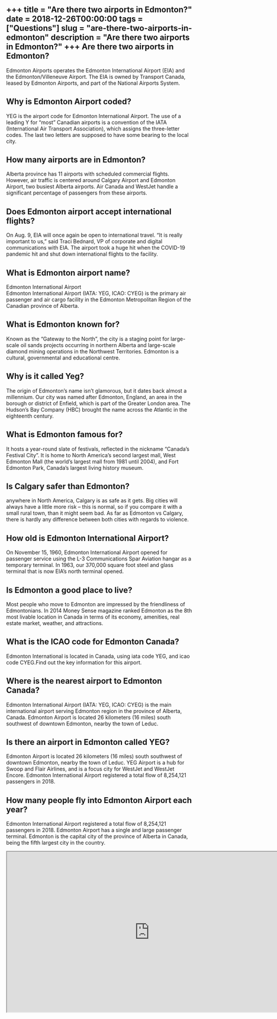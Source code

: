 +++
title = "Are there two airports in Edmonton?"
date = 2018-12-26T00:00:00
tags = ["Questions"]
slug = "are-there-two-airports-in-edmonton"
description = "Are there two airports in Edmonton?"
+++
Are there two airports in Edmonton?
-----------------------------------

Edmonton Airports operates the Edmonton International Airport (EIA) and the Edmonton/Villeneuve Airport. The EIA is owned by Transport Canada, leased by Edmonton Airports, and part of the National Airports System.

Why is Edmonton Airport coded?
------------------------------

YEG is the airport code for Edmonton International Airport. The use of a leading Y for “most” Canadian airports is a convention of the IATA (International Air Transport Association), which assigns the three-letter codes. The last two letters are supposed to have some bearing to the local city.

How many airports are in Edmonton?
----------------------------------

Alberta province has 11 airports with scheduled commercial flights. However, air traffic is centered around Calgary Airport and Edmonton Airport, two busiest Alberta airports. Air Canada and WestJet handle a significant percentage of passengers from these airports.

Does Edmonton airport accept international flights?
---------------------------------------------------

On Aug. 9, EIA will once again be open to international travel. “It is really important to us,” said Traci Bednard, VP of corporate and digital communications with EIA. The airport took a huge hit when the COVID-19 pandemic hit and shut down international flights to the facility.

What is Edmonton airport name?
------------------------------

Edmonton International Airport  
Edmonton International Airport (IATA: YEG, ICAO: CYEG) is the primary air passenger and air cargo facility in the Edmonton Metropolitan Region of the Canadian province of Alberta.

What is Edmonton known for?
---------------------------

Known as the “Gateway to the North”, the city is a staging point for large-scale oil sands projects occurring in northern Alberta and large-scale diamond mining operations in the Northwest Territories. Edmonton is a cultural, governmental and educational centre.

Why is it called Yeg?
---------------------

The origin of Edmonton’s name isn’t glamorous, but it dates back almost a millennium. Our city was named after Edmonton, England, an area in the borough or district of Enfield, which is part of the Greater London area. The Hudson’s Bay Company (HBC) brought the name across the Atlantic in the eighteenth century.

What is Edmonton famous for?
----------------------------

It hosts a year-round slate of festivals, reflected in the nickname “Canada’s Festival City”. It is home to North America’s second largest mall, West Edmonton Mall (the world’s largest mall from 1981 until 2004), and Fort Edmonton Park, Canada’s largest living history museum.

Is Calgary safer than Edmonton?
-------------------------------

anywhere in North America, Calgary is as safe as it gets. Big cities will always have a little more risk – this is normal, so if you compare it with a small rural town, than it might seem bad. As far as Edmonton vs Calgary, there is hardly any difference between both cities with regards to violence.

How old is Edmonton International Airport?
------------------------------------------

On November 15, 1960, Edmonton International Airport opened for passenger service using the L-3 Communications Spar Aviation hangar as a temporary terminal. In 1963, our 370,000 square foot steel and glass terminal that is now EIA’s north terminal opened.

Is Edmonton a good place to live?
---------------------------------

Most people who move to Edmonton are impressed by the friendliness of Edmontonians. In 2014 Money Sense magazine ranked Edmonton as the 8th most livable location in Canada in terms of its economy, amenities, real estate market, weather, and attractions.

What is the ICAO code for Edmonton Canada?
------------------------------------------

Edmonton International is located in Canada, using iata code YEG, and icao code CYEG.Find out the key information for this airport.

Where is the nearest airport to Edmonton Canada?
------------------------------------------------

Edmonton International Airport (IATA: YEG, ICAO: CYEG) is the main international airport serving Edmonton region in the province of Alberta, Canada. Edmonton Airport is located 26 kilometers (16 miles) south southwest of downtown Edmonton, nearby the town of Leduc.

Is there an airport in Edmonton called YEG?
-------------------------------------------

Edmonton Airport is located 26 kilometers (16 miles) south southwest of downtown Edmonton, nearby the town of Leduc. YEG Airport is a hub for Swoop and Flair Airlines, and is a focus city for WestJet and WestJet Encore. Edmonton International Airport registered a total flow of 8,254,121 passengers in 2018.

How many people fly into Edmonton Airport each year?
----------------------------------------------------

Edmonton International Airport registered a total flow of 8,254,121 passengers in 2018. Edmonton Airport has a single and large passenger terminal. Edmonton is the capital city of the province of Alberta in Canada, being the fifth largest city in the country.

<iframe allow="accelerometer; autoplay; clipboard-write; encrypted-media; gyroscope; picture-in-picture" allowfullscreen="" class="__youtube_prefs__  epyt-is-override  no-lazyload" data-no-lazy="1" data-origheight="433" data-origwidth="770" data-skipgform_ajax_framebjll="" height="433" id="_ytid_22588" loading="lazy" src="https://www.youtube.com/embed/vHxAa1vMCc8?enablejsapi=1&autoplay=0&cc_load_policy=0&cc_lang_pref=&iv_load_policy=1&loop=0&modestbranding=0&rel=1&fs=1&playsinline=0&autohide=2&theme=dark&color=red&controls=1&" title="YouTube player" width="770"></iframe>